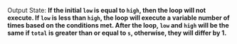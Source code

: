 Output State: **If the initial `low` is equal to `high`, then the loop will not execute. If `low` is less than `high`, the loop will execute a variable number of times based on the conditions met. After the loop, `low` and `high` will be the same if `total` is greater than or equal to `s`, otherwise, they will differ by 1.**